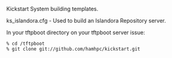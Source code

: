 Kickstart System building templates. 

ks_islandora.cfg  - Used to build an Islandora Repository server.

In your tftpboot directory on your tftpboot server issue:

	% cd /tftpboot
	% git clone git://github.com/hamhpc/kickstart.git
